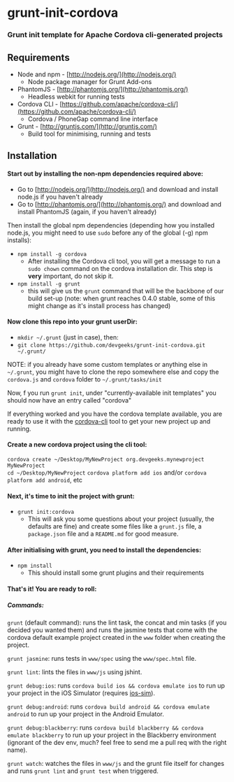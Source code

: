 # grunt-init-cordova

### Grunt init template for Apache Cordova cli-generated projects

## Requirements

- Node and npm - [http://nodejs.org/](http://nodejs.org/)
  - Node package manager for Grunt Add-ons
- PhantomJS - [http://phantomjs.org/](http://phantomjs.org/)
  - Headless webkit for running tests
- Cordova CLI - [https://github.com/apache/cordova-cli/](https://github.com/apache/cordova-cli/)
  - Cordova / PhoneGap command line interface
- Grunt - [http://gruntjs.com/](http://gruntjs.com/)
  - Build tool for minimising, running and tests

## Installation

#### Start out by installing the non-npm dependencies required above:

- Go to [http://nodejs.org/](http://nodejs.org/) and download and install node.js if you haven't already
- Go to [http://phantomjs.org/](http://phantomjs.org/) and download and install PhantomJS (again, if you haven't already)

Then install the global npm dependencies (depending how you installed node.js, you might need to use `sudo` before any of the global (-g) npm installs):

- `npm install -g cordova`
  - After installing the Cordova cli tool, you will get a message to run a `sudo chown` command on the cordova installation dir. This step is **very** important, do not skip it.
- `npm install -g grunt`
  - this will give us the `grunt` command that will be the backbone of our build set-up (note: when grunt reaches 0.4.0 stable, some of this might change as it's install process has changed)

#### Now clone this repo into your grunt userDir:

- `mkdir ~/.grunt` (just in case), then:  
- `git clone https://github.com/devgeeks/grunt-init-cordova.git ~/.grunt/`

NOTE: if you already have some custom templates or anything else in `~/.grunt`, you might have to clone the repo somewhere else and copy the `cordova.js` and `cordova` folder to `~/.grunt/tasks/init`

Now, f you run `grunt init`, under "currently-available init templates" you should now have an entry called "cordova"

If everything worked and you have the cordova template available, you are ready to use it with the [cordova-cli](https://github.com/apache/cordova-cli/) tool to get your new project up and running.

#### Create a new cordova project using the cli tool:

`cordova create ~/Desktop/MyNewProject org.devgeeks.mynewproject MyNewProject`  
`cd ~/Desktop/MyNewProject`
`cordova platform add ios` and/or `cordova platform add android`, etc

#### Next, it's time to init the project with grunt:

- `grunt init:cordova`
  - This will ask you some questions about your project (usually, the defaults are fine) and create some files like a `grunt.js` file, a `package.json` file and a `README.md` for good measure.

#### After initialising with grunt, you need to install the dependencies:

- `npm install`
  - This should install some grunt plugins and their requirements

#### That's it! You are ready to roll:

##### Commands:

`grunt` (default command): runs the lint task, the concat and min tasks (if you decided you wanted them) and runs the jasmine tests that come with the cordova default example project created in the `www` folder when creating the project.

`grunt jasmine`: runs tests in `www/spec` using the `www/spec.html` file.

`grunt lint`: lints the files in `www/js` using jshint.

`grunt debug:ios`: runs `cordova build ios && cordova emulate ios` to run up your project in the iOS Simulator (requires [ios-sim](https://github.com/phonegap/ios-sim)).

`grunt debug:android`: runs `cordova build android && cordova emulate android` to run up your project in the Android Emulator.

`grunt debug:blackberry`: runs `cordova build blackberry && cordova emulate blackberry` to run up your project in the Blackberry environment (ignorant of the dev env, much? feel free to send me a pull req with the right name).

`grunt watch`: watches the files in `www/js` and the grunt file itself for changes and runs `grunt lint` and `grunt test` when triggered.



